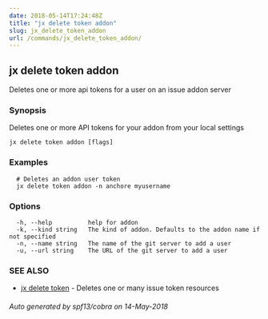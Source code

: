 ```yaml
---
date: 2018-05-14T17:24:48Z
title: "jx delete token addon"
slug: jx_delete_token_addon
url: /commands/jx_delete_token_addon/
---
```

## jx delete token addon

Deletes one or more api tokens for a user on an issue addon server

### Synopsis

Deletes one or more API tokens for your addon from your local settings

```
jx delete token addon [flags]
```

### Examples

```
  # Deletes an addon user token
  jx delete token addon -n anchore myusername
```

### Options

```
  -h, --help          help for addon
  -k, --kind string   The kind of addon. Defaults to the addon name if not specified
  -n, --name string   The name of the git server to add a user
  -u, --url string    The URL of the git server to add a user
```

### SEE ALSO

* [jx delete token](/commands/jx_delete_token/)	 - Deletes one or many issue token resources

###### Auto generated by spf13/cobra on 14-May-2018
